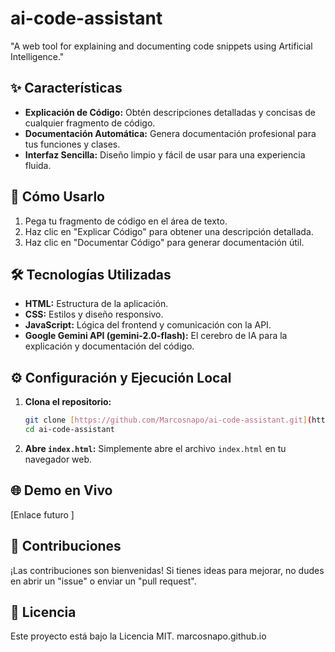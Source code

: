 # ai-code-assistant
"A web tool for explaining and documenting code snippets using Artificial Intelligence."
## ✨ Características

- **Explicación de Código:** Obtén descripciones detalladas y concisas de cualquier fragmento de código.
- **Documentación Automática:** Genera documentación profesional para tus funciones y clases.
- **Interfaz Sencilla:** Diseño limpio y fácil de usar para una experiencia fluida.

## 🚀 Cómo Usarlo

1.  Pega tu fragmento de código en el área de texto.
2.  Haz clic en "Explicar Código" para obtener una descripción detallada.
3.  Haz clic en "Documentar Código" para generar documentación útil.

## 🛠️ Tecnologías Utilizadas

-   **HTML:** Estructura de la aplicación.
-   **CSS:** Estilos y diseño responsivo.
-   **JavaScript:** Lógica del frontend y comunicación con la API.
-   **Google Gemini API (gemini-2.0-flash):** El cerebro de IA para la explicación y documentación del código.

## ⚙️ Configuración y Ejecución Local

1.  **Clona el repositorio:**
    ```bash
    git clone [https://github.com/Marcosnapo/ai-code-assistant.git](https://github.com/Marcosnapo/ai-code-assistant.git)
    cd ai-code-assistant
    ```
2.  **Abre `index.html`:** Simplemente abre el archivo `index.html` en tu navegador web.

## 🌐 Demo en Vivo

[Enlace futuro ]

## 🤝 Contribuciones

¡Las contribuciones son bienvenidas! Si tienes ideas para mejorar, no dudes en abrir un "issue" o enviar un "pull request".

## 📄 Licencia

Este proyecto está bajo la Licencia MIT.
marcosnapo.github.io
